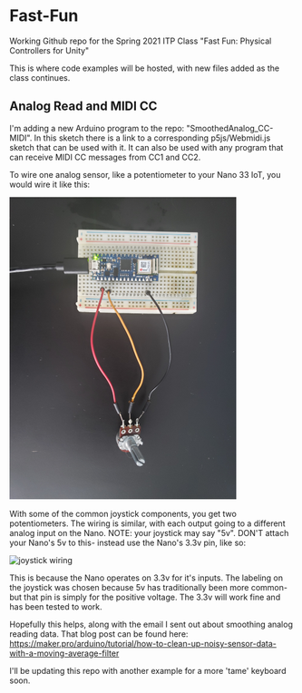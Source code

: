 # Fast-Fun
Working Github repo for the Spring 2021 ITP Class "Fast Fun: Physical Controllers for Unity"

This is where code examples will be hosted, with new files added as the class continues.

## Analog Read and MIDI CC

I'm adding a new Arduino program to the repo: "SmoothedAnalog_CC-MIDI". In this sketch there is a link to a corresponding p5js/Webmidi.js sketch that can be used with it. It can also be used with any program that can receive MIDI CC messages from CC1 and CC2.

To wire one analog sensor, like a potentiometer to your Nano 33 IoT, you would wire it like this:

<img src="AN33IoT_pot-wire.jpg" alt="potentiometer wiring" width="400"/>

With some of the common joystick components, you get two potentiometers. The wiring is similar, with each output going to a different analog input on the Nano. NOTE: your joystick may say "5v". DON'T attach your Nano's 5v to this- instead use the Nano's 3.3v pin, like so:

<img src="AN33IoT_joystick-wire.jpg" alt="joystick wiring" width="400"/>

This is because the Nano operates on 3.3v for it's inputs. The labeling on the joystick was chosen because 5v has traditionally been more common- but that pin is simply for the positive voltage. The 3.3v will work fine and has been tested to work.

Hopefully this helps, along with the email I sent out about smoothing analog reading data. That blog post can be found here:
https://maker.pro/arduino/tutorial/how-to-clean-up-noisy-sensor-data-with-a-moving-average-filter

I'll be updating this repo with another example for a more 'tame' keyboard soon.
